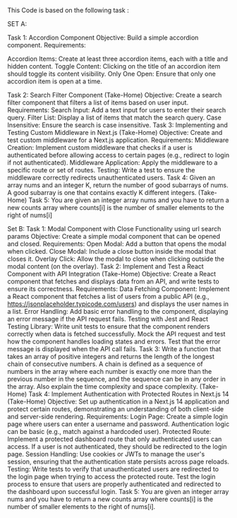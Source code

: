 This Code is based on the following task :


SET A: 

Task 1: Accordion Component
Objective:
Build a simple accordion component. 
Requirements:

Accordion Items: Create at least three accordion items, each with a title and hidden content.
Toggle Content: Clicking on the title of an accordion item should toggle its content visibility.
Only One Open: Ensure that only one accordion item is open at a time.

Task 2: Search Filter Component (Take-Home)
Objective:
Create a search filter component that filters a list of items based on user input.
Requirements:
Search Input: Add a text input for users to enter their search query.
Filter List: Display a list of items that match the search query.
Case Insensitive: Ensure the search is case insensitive.
Task 3: Implementing and Testing Custom Middleware in Next.js (Take-Home)
Objective:
Create and test custom middleware for a Next.js application.
Requirements:
Middleware Creation: Implement custom middleware that checks if a user is authenticated before allowing access to certain pages (e.g., redirect to login if not authenticated).
Middleware Application: Apply the middleware to a specific route or set of routes.
Testing: Write a test to ensure the middleware correctly redirects unauthenticated users.
Task 4:  Given an array nums and an integer K, return the number of good subarrays of nums. A good subarray is one that contains exactly K different integers. (Take-Home)
Task 5:  You are given an integer array nums and you have to return a new counts array where counts[i] is the number of smaller elements to the right of nums[i]




Set B: 
Task 1: Modal Component with Close Functionality using url search params
Objective:
Create a simple modal component that can be opened and closed.
Requirements:
Open Modal: Add a button that opens the modal when clicked.
Close Modal: Include a close button inside the modal that closes it.
Overlay Click: Allow the modal to close when clicking outside the modal content (on the overlay).
Task 2: Implement and Test a React Component with API Integration (Take-Home)
Objective:
Create a React component that fetches and displays data from an API, and write tests to ensure its correctness.
Requirements:
Data Fetching Component: Implement a React component that fetches a list of users from a public API (e.g., https://jsonplaceholder.typicode.com/users) and displays the user names in a list.
Error Handling: Add basic error handling to the component, displaying an error message if the API request fails.
Testing with Jest and React Testing Library:
Write unit tests to ensure that the component renders correctly when data is fetched successfully.
Mock the API request and test how the component handles loading states and errors.
Test that the error message is displayed when the API call fails.
Task 3:  Write a function that takes an array of positive integers and returns the length of the longest chain of consecutive numbers. A chain is defined as a sequence of numbers in the array where each number is exactly one more than the previous number in the sequence, and the sequence can be in any order in the array. Also explain the time complexity and space complexity.  (Take-Home)
Task 4: Implement Authentication with Protected Routes in Next.js 14 (Take-Home)
Objective:
Set up authentication in a Next.js 14 application and protect certain routes, demonstrating an understanding of both client-side and server-side rendering.
Requirements:
Login Page: Create a simple login page where users can enter a username and password. Authentication logic can be basic (e.g., match against a hardcoded user).
Protected Route: Implement a protected dashboard route that only authenticated users can access. If a user is not authenticated, they should be redirected to the login page.
Session Handling: Use cookies or JWTs to manage the user's session, ensuring that the authentication state persists across page reloads.
Testing:
Write tests to verify that unauthenticated users are redirected to the login page when trying to access the protected route.
Test the login process to ensure that users are properly authenticated and redirected to the dashboard upon successful login.
Task 5: You are given an integer array nums and you have to return a new counts array where counts[i] is the number of smaller elements to the right of nums[i].


